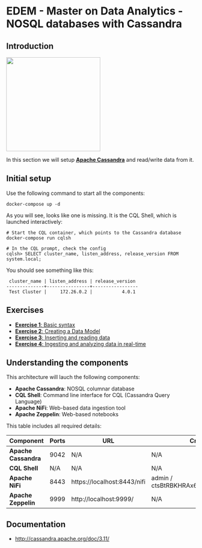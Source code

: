 # EDEM - Master on Data Analytics - NOSQL databases with Cassandra

## Introduction

<img width="250" src="http://cassandra.apache.org/img/cassandra_logo.png">

In this section we will setup **[Apache Cassandra](http://cassandra.apache.org/)** and read/write data from it.

## Initial setup

Use the following command to start all the components:

```shell
docker-compose up -d
```

As you will see, looks like one is missing. It is the CQL Shell, which is launched interactively:

```shell
# Start the CQL container, which points to the Cassandra database
docker-compose run cqlsh

# In the CQL prompt, check the config
cqlsh> SELECT cluster_name, listen_address, release_version FROM system.local;
```
You should see something like this:

```
 cluster_name | listen_address | release_version
--------------+----------------+-----------------
 Test Cluster |     172.26.0.2 |           4.0.1

```

## Exercises

* [**Exercise 1**: Basic syntax](Exercises/Exercise1)
* [**Exercise 2**: Creating a Data Model](Exercises/Exercise2)
* [**Exercise 3**: Inserting and reading data](Exercises/Exercise3)
* [**Exercise 4**: Ingesting and analyzing data in real-time](Exercises/Exercise4)

## Understanding the components

This architecture will lauch the following components:

* **Apache Cassandra**: NOSQL columnar database
* **CQL Shell**: Command line interface for CQL (Cassandra Query Language)
* **Apache NiFi**: Web-based data ingestion tool
* **Apache Zeppelin**:  Web-based notebooks

This table includes all required details:

| Component | Ports | URL | Credentials |
| ------------- | ------------- | ------------- | ------------- |
| **Apache Cassandra** | 9042  | N/A  | N/A  |
| **CQL Shell** | N/A  | N/A  | N/A  |
| **Apache NiFi** | 8443  | https://localhost:8443/nifi  | admin / ctsBtRBKHRAx69EqUghvvgEvjnaLjFEB |
| **Apache Zeppelin** | 9999  | http://localhost:9999/  | N/A |

## Documentation

* http://cassandra.apache.org/doc/3.11/